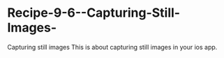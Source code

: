 Recipe-9-6--Capturing-Still-Images-
===================================

Capturing still images
This is about capturing still images in your ios app.

